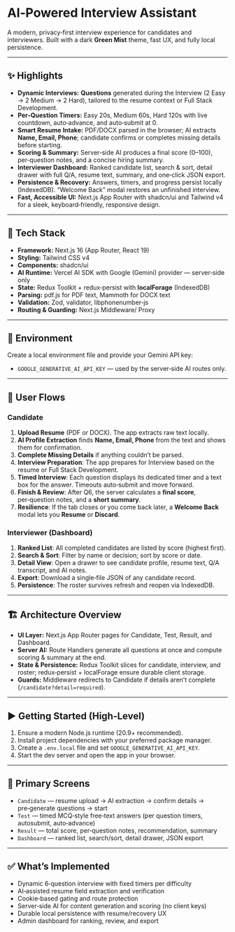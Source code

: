 # AI‑Powered Interview Assistant

A modern, privacy‑first interview experience for candidates and interviewers. Built with a dark **Green Mist** theme, fast UX, and fully local persistence.

---

## ✨ Highlights

- **Dynamic Interviews:** **Questions** generated during the Interview (2 Easy → 2 Medium → 2 Hard), tailored to the resume context or Full Stack Development.
- **Per‑Question Timers:** Easy 20s, Medium 60s, Hard 120s with live countdown, auto‑advance, and auto‑submit at 0.
- **Smart Resume Intake:** PDF/DOCX parsed in the browser; AI extracts **Name, Email, Phone**; candidate confirms or completes missing details before starting.
- **Scoring & Summary:** Server‑side AI produces a final score (0–100), per‑question notes, and a concise hiring summary.
- **Interviewer Dashboard:** Ranked candidate list, search & sort, detail drawer with full Q/A, resume text, summary, and one‑click JSON export.
- **Persistence & Recovery:** Answers, timers, and progress persist locally (IndexedDB). “Welcome Back” modal restores an unfinished interview.
- **Fast, Accessible UI:** Next.js App Router with shadcn/ui and Tailwind v4 for a sleek, keyboard‑friendly, responsive design.

---

## 🧱 Tech Stack

- **Framework:** Next.js 16 (App Router, React 19)
- **Styling:** Tailwind CSS v4
- **Components:** shadcn/ui
- **AI Runtime:** Vercel AI SDK with Google (Gemini) provider — server‑side only
- **State:** Redux Toolkit + redux‑persist with **localForage** (IndexedDB)
- **Parsing:** pdf.js for PDF text, Mammoth for DOCX text
- **Validation:** Zod, validator, libphonenumber‑js
- **Routing & Guarding:** Next.js Middleware/ Proxy

---

## 🔐 Environment

Create a local environment file and provide your Gemini API key:

- `GOOGLE_GENERATIVE_AI_API_KEY` — used by the server‑side AI routes only.

---

## 🧭 User Flows

### Candidate

1. **Upload Resume** (PDF or DOCX). The app extracts raw text locally.
2. **AI Profile Extraction** finds **Name, Email, Phone** from the text and shows them for confirmation.
3. **Complete Missing Details** if anything couldn’t be parsed.
4. **Interview Preparation**: The app prepares for Interview based on the resume or Full Stack Development.
5. **Timed Interview**: Each question displays its dedicated timer and a text box for the answer. Timeouts auto‑submit and move forward.
6. **Finish & Review**: After Q6, the server calculates a **final score**, per‑question notes, and a **short summary**.
7. **Resilience**: If the tab closes or you come back later, a **Welcome Back** modal lets you **Resume** or **Discard**.

### Interviewer (Dashboard)

1. **Ranked List**: All completed candidates are listed by score (highest first).
2. **Search & Sort**: Filter by name or decision; sort by score or date.
3. **Detail View**: Open a drawer to see candidate profile, resume text, Q/A transcript, and AI notes.
4. **Export**: Download a single‑file JSON of any candidate record.
5. **Persistence**: The roster survives refresh and reopen via IndexedDB.

---

## 🏗️ Architecture Overview

- **UI Layer:** Next.js App Router pages for Candidate, Test, Result, and Dashboard.
- **Server AI:** Route Handlers generate all questions at once and compute scoring & summary at the end.
- **State & Persistence:** Redux Toolkit slices for candidate, interview, and roster; redux‑persist + localForage ensure durable client storage.
- **Guards:** Middleware redirects to Candidate if details aren’t complete (`/candidate?detail=required`).

---

## ▶️ Getting Started (High‑Level)

1. Ensure a modern Node.js runtime (20.9+ recommended).
2. Install project dependencies with your preferred package manager.
3. Create a `.env.local` file and set `GOOGLE_GENERATIVE_AI_API_KEY`.
4. Start the dev server and open the app in your browser.

---

## 📁 Primary Screens

- `Candidate` — resume upload → AI extraction → confirm details → pre‑generate questions → start
- `Test` — timed MCQ‑style free‑text answers (per question timers, autosubmit, auto‑advance)
- `Result` — total score, per‑question notes, recommendation, summary
- `Dashboard` — ranked list, search/sort, detail drawer, JSON export

---

## ✅ What’s Implemented

- Dynamic 6‑question interview with fixed timers per difficulty
- AI‑assisted resume field extraction and verification
- Cookie‑based gating and route protection
- Server‑side AI for content generation and scoring (no client keys)
- Durable local persistence with resume/recovery UX
- Admin dashboard for ranking, review, and export


